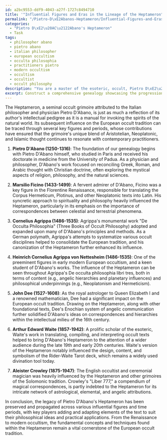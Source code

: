 ```yaml
---
id: a2bc9553-ddf9-4043-a27f-1727c8494710
title: '"Influential Figures and Eras in the Lineage of the Heptameron"'
permalink: "/Pietro-D\xE2Abanos-Heptameron/Influential-Figures-and-Eras-in-the-Lineage-of-the-Heptameron/"
categories:
  - "Pietro D\xE2\u20AC\u2122Abano's Heptameron"
  - Task
tags:
  - philosopher abano
  - pietro abano
  - italian philosopher
  - european occultism
  - occulta philosophia
  - practitioners pietro
  - modern occultism
  - occultism
  - occultist
  - occult philosophy
description: "You are a master of the esoteric, occult, Pietro D\xE2\u20AC\u2122Abano's Heptameron, you complete tasks to the absolute best of your ability, no matter if you think you were not trained to do the task specifically, you will attempt to do it anyways, since you have performed the tasks you are given with great mastery, accuracy, and deep understanding of what is requested. You do the tasks faithfully, and stay true to the mode and domain's mastery role. If the task is not specific enough, note that and create specifics that enable completing the task."
excerpt: Construct a comprehensive genealogy showcasing the progression and influential connections of Pietro D'Abano's Heptameron within the European occult tradition, from its inception to its continued impact. Be sure to identify key contributing figures, analyze relevant philosophical ideas, and elucidate the transformations or incorporations of the Heptameron's elements into various occult practices and rituals across different time periods.
---
```

The Heptameron, a seminal occult grimoire attributed to the Italian philosopher and physician Pietro D'Abano, is just as much a reflection of its author's intellectual pedigree as it is a manual for invoking the spirits of the natural world. Its subsequent influence on the European occult tradition can be traced through several key figures and periods, whose contributions have ensured that the grimoire's unique blend of Aristotelian, Neoplatonic, and Islamic thought continues to resonate with contemporary practitioners.

1. ****Pietro D'Abano (1250-1316)****: The foundation of our genealogy begins with Pietro D'Abano himself, who studied in Paris and received his doctorate in medicine from the University of Padua. As a physician and philosopher, D'Abano's work focused on reconciling Greek, Roman, and Arabic thought with Christian doctrine, often exploring the mystical aspects of religion, philosophy, and the natural sciences.

2. ****Marsilio Ficino (1433-1499)****: A fervent admirer of D'Abano, Ficino was a key figure in the Florentine Renaissance, responsible for translating the Corpus Hermeticum, Plotinus, and other Neoplatonic texts into Latin. His syncretic approach to spirituality and philosophy heavily influenced the Heptameron, particularly in its emphasis on the importance of correspondences between celestial and terrestrial phenomena.

3. ****Cornelius Agrippa (1486-1535)****: Agrippa's monumental work "De Occulta Philosophia" (Three Books of Occult Philosophy) adopted and expanded upon many of D'Abano's principles and methods. As a German polymath, Agrippa's attempts to systematize various occult disciplines helped to consolidate the European tradition, and his canonization of the Heptameron further enhanced its influence.

4. ****Heinrich Cornelius Agrippa von Nettesheim (1486-1535)****: One of the preeminent figures in early modern European occultism, and a keen student of D'Abano's works. The influence of the Heptameron can be seen throughout Agrippa's De occulta philosophia libri tres, both in terms of content (e.g., angelic hierarchies and planetary influences) and philosophical underpinnings (e.g., Neoplatonism and Hermeticism).

5. ****John Dee (1527-1608)****: As the royal astrologer to Queen Elizabeth I and a renowned mathematician, Dee had a significant impact on the European occult tradition. Drawing on the Heptameron, along with other foundational texts, Dee's Enochian system of angelic communication further solidified D'Abano's ideas on correspondences and hierarchies within the intellectual milieu of the 16th century.

6. ****Arthur Edward Waite (1857-1942)****: A prolific scholar of the esoteric, Waite's work in translating, compiling, and interpreting occult texts helped to bring D'Abano's Heptameron to the attention of a wider audience during the late 19th and early 20th centuries. Waite's version of the Heptameron notably influenced the design, content, and symbolism of the Rider-Waite Tarot deck, which remains a widely used divination tool today.

7. ****Aleister Crowley (1875-1947)****: The English occultist and ceremonial magician was heavily influenced by the Heptameron and other grimoires of the Solomonic tradition. Crowley's "Liber 777," a compendium of magical correspondences, is partly indebted to the Heptameron for its intricate network of astrological, elemental, and angelic attributions.

In conclusion, the legacy of Pietro D'Abano's Heptameron has been preserved and propagated across various influential figures and time periods, with key players adding and adapting elements of the text to suit their philosophical ideas and practical applications. From the Renaissance to modern occultism, the fundamental concepts and techniques found within the Heptameron remain a vital cornerstone of the European occult tradition.
